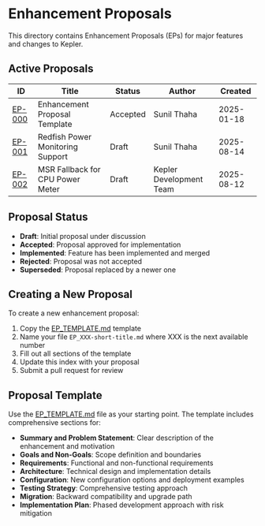 # Enhancement Proposals

This directory contains Enhancement Proposals (EPs) for major features and changes to Kepler.

## Active Proposals

| ID                                           | Title                            | Status   | Author                  | Created    |
|----------------------------------------------|----------------------------------|----------|-------------------------|------------|
| [EP-000](EP_TEMPLATE.md)                     | Enhancement Proposal Template    | Accepted | Sunil Thaha             | 2025-01-18 |
| [EP-001](EP_001-redfish-support.md)          | Redfish Power Monitoring Support | Draft    | Sunil Thaha             | 2025-08-14 |
| [EP-002](EP-002-MSR-Fallback-Power-Meter.md) | MSR Fallback for CPU Power Meter | Draft    | Kepler Development Team | 2025-08-12 |

## Proposal Status

- **Draft**: Initial proposal under discussion
- **Accepted**: Proposal approved for implementation
- **Implemented**: Feature has been implemented and merged
- **Rejected**: Proposal was not accepted
- **Superseded**: Proposal replaced by a newer one

## Creating a New Proposal

To create a new enhancement proposal:

1. Copy the [EP_TEMPLATE.md](EP_TEMPLATE.md) template
2. Name your file `EP_XXX-short-title.md` where XXX is the next available number
3. Fill out all sections of the template
4. Update this index with your proposal
5. Submit a pull request for review

## Proposal Template

Use the [EP_TEMPLATE.md](EP_TEMPLATE.md) file as your starting point. The template includes comprehensive sections for:

- **Summary and Problem Statement**: Clear description of the enhancement and motivation
- **Goals and Non-Goals**: Scope definition and boundaries
- **Requirements**: Functional and non-functional requirements
- **Architecture**: Technical design and implementation details
- **Configuration**: New configuration options and deployment examples
- **Testing Strategy**: Comprehensive testing approach
- **Migration**: Backward compatibility and upgrade path
- **Implementation Plan**: Phased development approach with risk mitigation

